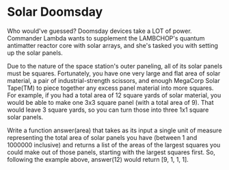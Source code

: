 # Solar Doomsday

Who would've guessed? Doomsday devices take a LOT of power.
Commander Lambda wants to supplement the LAMBCHOP's quantum antimatter reactor core with solar arrays, and she's tasked you with setting up the solar panels.

Due to the nature of the space station's outer paneling, all of its solar panels must be squares.
Fortunately, you have one very large and flat area of solar material, a pair of industrial-strength scissors,
and enough MegaCorp Solar Tape(TM) to piece together any excess panel material into more squares. For example,
if you had a total area of 12 square yards of solar material, you would be able to make one 3x3 square panel (with a total area of 9).
That would leave 3 square yards, so you can turn those into three 1x1 square solar panels.

Write a function answer(area) that takes as its input a single unit of measure representing the total area of solar panels you have (between 1 and 1000000 inclusive)
and returns a list of the areas of the largest squares you could make out of those panels, starting with the largest squares first. So, following the example above,
answer(12) would return [9, 1, 1, 1].
